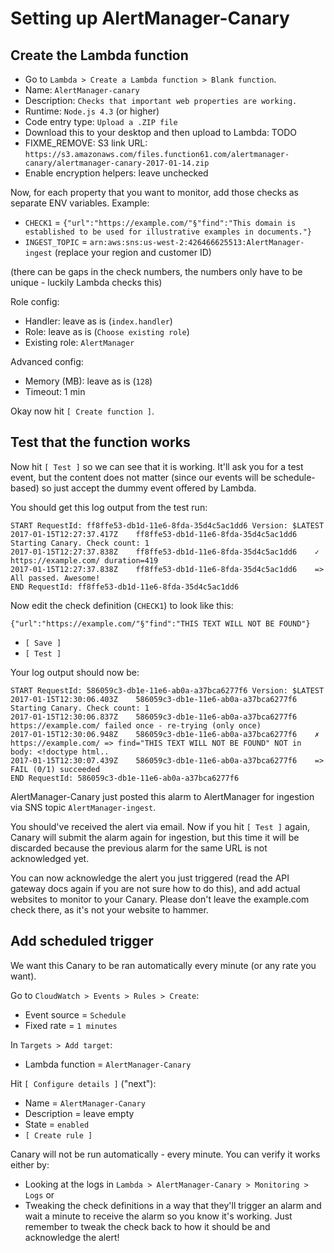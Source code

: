Setting up AlertManager-Canary
==============================

Create the Lambda function
--------------------------

- Go to `Lambda > Create a Lambda function > Blank function`.
- Name: `AlertManager-canary`
- Description: `Checks that important web properties are working.`
- Runtime: `Node.js 4.3` (or higher)
- Code entry type: `Upload a .ZIP file`
- Download this to your desktop and then upload to Lambda: TODO
- FIXME_REMOVE: S3 link URL: `https://s3.amazonaws.com/files.function61.com/alertmanager-canary/alertmanager-canary-2017-01-14.zip`
- Enable encryption helpers: leave unchecked

Now, for each property that you want to monitor, add those checks as separate ENV variables. Example:

- `CHECK1` = `{"url":"https://example.com/"§"find":"This domain is established to be used for illustrative examples in documents."}`
- `INGEST_TOPIC` = `arn:aws:sns:us-west-2:426466625513:AlertManager-ingest` (replace your region and customer ID)

(there can be gaps in the check numbers, the numbers only have to be unique - luckily Lambda checks this)

Role config:

- Handler: leave as is (`index.handler`)
- Role: leave as is (`Choose existing role`)
- Existing role: `AlertManager`

Advanced config:

- Memory (MB): leave as is (`128`)
- Timeout: 1 min

Okay now hit `[ Create function ]`.


Test that the function works
----------------------------

Now hit `[ Test ]` so we can see that it is working. It'll ask you for a test event, but the content does not matter
(since our events will be schedule-based) so just accept the dummy event offered by Lambda.

You should get this log output from the test run:

```
START RequestId: ff8ffe53-db1d-11e6-8fda-35d4c5ac1dd6 Version: $LATEST
2017-01-15T12:27:37.417Z	ff8ffe53-db1d-11e6-8fda-35d4c5ac1dd6	Starting Canary. Check count: 1
2017-01-15T12:27:37.838Z	ff8ffe53-db1d-11e6-8fda-35d4c5ac1dd6	✓ https://example.com/ duration=419
2017-01-15T12:27:37.838Z	ff8ffe53-db1d-11e6-8fda-35d4c5ac1dd6	=> All passed. Awesome!
END RequestId: ff8ffe53-db1d-11e6-8fda-35d4c5ac1dd6
```

Now edit the check definition (`CHECK1`) to look like this:

```
{"url":"https://example.com/"§"find":"THIS TEXT WILL NOT BE FOUND"}
```

- `[ Save ]`
- `[ Test ]`

Your log output should now be:

```
START RequestId: 586059c3-db1e-11e6-ab0a-a37bca6277f6 Version: $LATEST
2017-01-15T12:30:06.403Z	586059c3-db1e-11e6-ab0a-a37bca6277f6	Starting Canary. Check count: 1
2017-01-15T12:30:06.837Z	586059c3-db1e-11e6-ab0a-a37bca6277f6	https://example.com/ failed once - re-trying (only once)
2017-01-15T12:30:06.948Z	586059c3-db1e-11e6-ab0a-a37bca6277f6	✗ https://example.com/ => find="THIS TEXT WILL NOT BE FOUND" NOT in body: <!doctype html..
2017-01-15T12:30:07.439Z	586059c3-db1e-11e6-ab0a-a37bca6277f6	=> FAIL (0/1) succeeded
END RequestId: 586059c3-db1e-11e6-ab0a-a37bca6277f6
```

AlertManager-Canary just posted this alarm to AlertManager for ingestion via SNS topic `AlertManager-ingest`.

You should've received the alert via email. Now if you hit `[ Test ]` again, Canary will submit the alarm again for ingestion,
but this time it will be discarded because the previous alarm for the same URL is not acknowledged yet.

You can now acknowledge the alert you just triggered (read the API gateway docs again if you are not sure how to do this),
and add actual websites to monitor to your Canary. Please don't leave the example.com check there, as it's not your website to hammer.


Add scheduled trigger
---------------------

We want this Canary to be ran automatically every minute (or any rate you want).

Go to `CloudWatch > Events > Rules > Create`:

- Event source = `Schedule`
- Fixed rate = `1 minutes`

In `Targets > Add target`:

- Lambda function = `AlertManager-Canary`

Hit `[ Configure details ]` ("next"):

- Name = `AlertManager-Canary`
- Description = leave empty
- State = `enabled`
- `[ Create rule ]`

Canary will not be run automatically - every minute. You can verify it works either by:

- Looking at the logs in `Lambda > AlertManager-Canary > Monitoring > Logs` or
- Tweaking the check definitions in a way that they'll trigger an alarm and wait a minute
  to receive the alarm so you know it's working. Just remember to tweak the check back to
  how it should be and acknowledge the alert!
